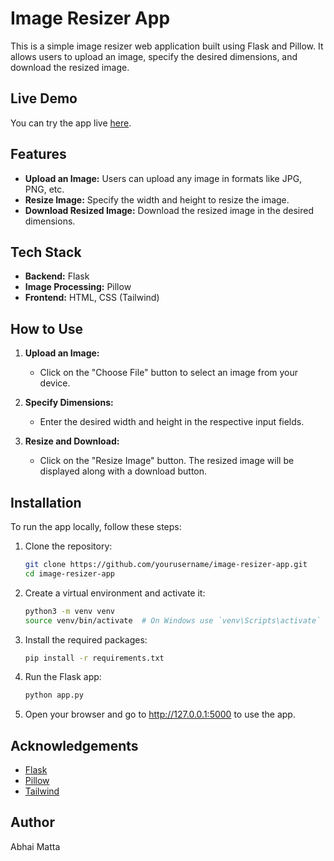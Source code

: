 # Image Resizer App

This is a simple image resizer web application built using Flask and Pillow. It allows users to upload an image, specify the desired dimensions, and download the resized image.

## Live Demo

You can try the app live [here](https://circular-philomena-abhai-matta-96836434.koyeb.app/).

## Features

- **Upload an Image:** Users can upload any image in formats like JPG, PNG, etc.
- **Resize Image:** Specify the width and height to resize the image.
- **Download Resized Image:** Download the resized image in the desired dimensions.

## Tech Stack

- **Backend:** Flask
- **Image Processing:** Pillow
- **Frontend:** HTML, CSS (Tailwind)

## How to Use

1. **Upload an Image:**
   - Click on the "Choose File" button to select an image from your device.

2. **Specify Dimensions:**
   - Enter the desired width and height in the respective input fields.

3. **Resize and Download:**
   - Click on the "Resize Image" button. The resized image will be displayed along with a download button.

## Installation

To run the app locally, follow these steps:

1. Clone the repository:

   ```bash
   git clone https://github.com/yourusername/image-resizer-app.git
   cd image-resizer-app

2. Create a virtual environment and activate it:

    ```bash
    python3 -m venv venv
    source venv/bin/activate  # On Windows use `venv\Scripts\activate`

3. Install the required packages:

    ```bash
    pip install -r requirements.txt

4. Run the Flask app:

    ```bash
    python app.py

5. Open your browser and go to http://127.0.0.1:5000 to use the app.


## Acknowledgements

- [Flask](https://flask.palletsprojects.com/)
- [Pillow](https://python-pillow.org/)
- [Tailwind](https://tailwindcss.com/)

## Author
Abhai Matta
